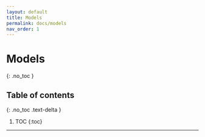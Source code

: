 ```yaml
---
layout: default
title: Models
permalink: docs/models
nav_order: 1
---
```


# Models
{: .no_toc }

## Table of contents
{: .no_toc .text-delta }

1. TOC
{:toc}

---
